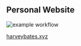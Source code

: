 ## Personal Website 
![example workflow](https://github.com/HarveyBates/personal_site/actions/workflows/node.js.yml/badge.svg)

[harveybates.xyz](https://harveybates.xyz)

